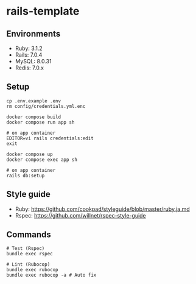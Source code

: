 # rails-template

## Environments

- Ruby: 3.1.2
- Rails: 7.0.4
- MySQL: 8.0.31
- Redis: 7.0.x

## Setup

```console
cp .env.example .env
rm config/credentials.yml.enc

docker compose build
docker compose run app sh

# on app container
EDITOR=vi rails credentials:edit
exit

docker compose up
docker compose exec app sh

# on app container
rails db:setup
```

## Style guide

- Ruby: <https://github.com/cookpad/styleguide/blob/master/ruby.ja.md>
- Rspec: <https://github.com/willnet/rspec-style-guide>

## Commands

```console
# Test (Rspec)
bundle exec rspec

# Lint (Rubocop)
bundle exec rubocop
bundle exec rubocop -a # Auto fix
```
